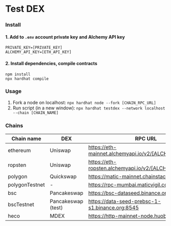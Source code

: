 # Test DEX

### Install

#### 1. Add to `.env` account private key and Alchemy API key
`PRIVATE_KEY=[PRIVATE_KEY]`  
`ALCHEMY_API_KEY=[ETH_API_KEY]`

#### 2. Install dependencies, compile contracts
`npm install`  
`npx hardhat compile`

### Usage

1. Fork a node on localhost: `npx hardhat node --fork [CHAIN_RPC_URL]`
2. Run script (in a new window): `npx hardhat testdex --network localhost --chain [CHAIN_NAME]`

### Chains

| Chain name     | DEX                | RPC URL                                                |
| -------------- | ------------------ | ------------------------------------------------------ | 
| ethereum       | Uniswap            | https://eth-mainnet.alchemyapi.io/v2/[ALCHEMY_API_KEY] |
| ropsten        | Uniswap            | https://eth-ropsten.alchemyapi.io/v2/[ALCHEMY_API_KEY] |
| polygon        | Quickswap          | https://matic-mainnet.chainstacklabs.com               |
| polygonTestnet | -                  | https://rpc-mumbai.maticvigil.com                      |
| bsc            | Pancakeswap        | https://bsc-dataseed.binance.org                       |
| bscTestnet     | Pancakeswap (test) | https://data-seed-prebsc-1-s1.binance.org:8545         |
| heco           | MDEX               | https://http-mainnet-node.huobichain.com               |
